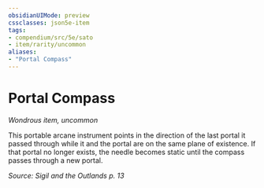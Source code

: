 ```yaml
---
obsidianUIMode: preview
cssclasses: json5e-item
tags:
- compendium/src/5e/sato
- item/rarity/uncommon
aliases: 
- "Portal Compass"
---
```

# Portal Compass
*Wondrous item, uncommon*  


This portable arcane instrument points in the direction of the last portal it passed through while it and the portal are on the same plane of existence. If that portal no longer exists, the needle becomes static until the compass passes through a new portal.

*Source: Sigil and the Outlands p. 13*